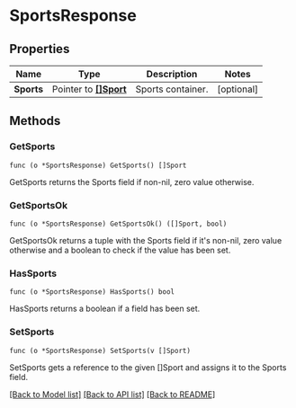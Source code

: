 # SportsResponse

## Properties

Name | Type | Description | Notes
------------ | ------------- | ------------- | -------------
**Sports** | Pointer to [**[]Sport**](Sport.md) | Sports container. | [optional] 

## Methods

### GetSports

`func (o *SportsResponse) GetSports() []Sport`

GetSports returns the Sports field if non-nil, zero value otherwise.

### GetSportsOk

`func (o *SportsResponse) GetSportsOk() ([]Sport, bool)`

GetSportsOk returns a tuple with the Sports field if it's non-nil, zero value otherwise
and a boolean to check if the value has been set.

### HasSports

`func (o *SportsResponse) HasSports() bool`

HasSports returns a boolean if a field has been set.

### SetSports

`func (o *SportsResponse) SetSports(v []Sport)`

SetSports gets a reference to the given []Sport and assigns it to the Sports field.


[[Back to Model list]](../README.md#documentation-for-models) [[Back to API list]](../README.md#documentation-for-api-endpoints) [[Back to README]](../README.md)


